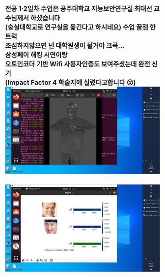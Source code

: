 전공 1·2일차 수업은 공주대학교 지능보안연구실 최대선 교수님께서 하셨습니다  
(숭실대학교로 연구실을 옮긴다고 하시네요)
수업 꿀잼 한트럭  
조심하지않으면 넌 대학원생이 될거야 크큭...  
삼성페이 해킹 시연이랑  
오토인코더 기반 Wifi 사용자인증도 보여주셨는데 완전 신기  
(Impact Factor 4 학술지에 실렸다고합니다 😮)
![title](../srcs/MTCNN_1.png)  
-----
![title](../srcs/MTCNN_2.png)  
-----
